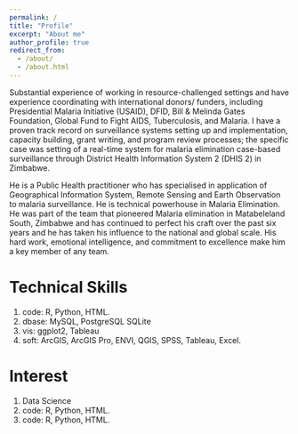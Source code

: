 ```yaml
---
permalink: /
title: "Profile"
excerpt: "About me"
author_profile: true
redirect_from: 
  - /about/
  - /about.html
---
```


Substantial experience of working in resource-challenged settings and have experience coordinating with international donors/ funders, including Presidential Malaria Initiative (USAID), DFID, Bill & Melinda Gates Foundation, Global Fund to Fight AIDS, Tuberculosis, and Malaria. I have a proven track record on surveillance systems setting up and implementation, capacity building, grant writing, and program review processes; the specific case was setting of a real-time system for malaria elimination case-based surveillance through District Health Information System 2 (DHIS 2) in Zimbabwe.

He is a Public Health practitioner who has specialised in application of Geographical Information System, Remote Sensing and Earth Observation to malaria surveillance. He is technical powerhouse in Malaria Elimination. He was part of the team that pioneered Malaria elimination in Matabeleland South, Zimbabwe and has continued to perfect his craft over the past six years and he has taken his influence to the national and global scale. His hard work, emotional intelligence, and commitment to excellence make him a key member of any team.


Technical Skills
======
1. code:     R, Python, HTML.
1. dbase:  MySQL, PostgreSQL SQLite 
1. vis:        ggplot2, Tableau
1. soft:      ArcGIS, ArcGIS Pro, ENVI, QGIS, SPSS, Tableau, Excel.

Interest
======
1. Data Science
1. code:     R, Python, HTML.
1. code:     R, Python, HTML.
